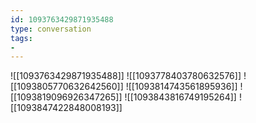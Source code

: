 ```yaml
---
id: 1093763429871935488
type: conversation
tags:
- 
---
```

![[1093763429871935488]]
![[1093778403780632576]]
![[1093805770632642560]]
![[1093814743561895936]]
![[1093819096926347265]]
![[1093843816749195264]]
![[1093847422848008193]]

